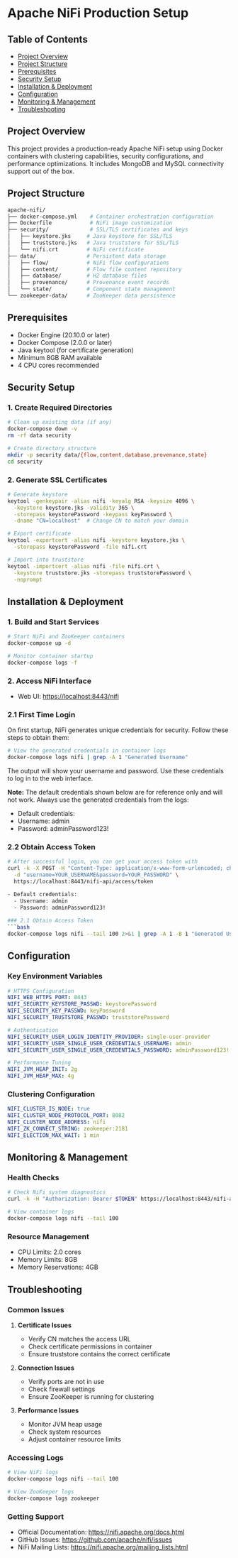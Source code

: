 # Apache NiFi Production Setup

## Table of Contents

- [Project Overview](#project-overview)
- [Project Structure](#project-structure)
- [Prerequisites](#prerequisites)
- [Security Setup](#security-setup)
- [Installation & Deployment](#installation--deployment)
- [Configuration](#configuration)
- [Monitoring & Management](#monitoring--management)
- [Troubleshooting](#troubleshooting)

## Project Overview

This project provides a production-ready Apache NiFi setup using Docker containers with clustering capabilities, security configurations, and performance optimizations. It includes MongoDB and MySQL connectivity support out of the box.

## Project Structure

```bash
apache-nifi/
├── docker-compose.yml    # Container orchestration configuration
├── Dockerfile            # NiFi image customization
├── security/             # SSL/TLS certificates and keys
│   ├── keystore.jks     # Java keystore for SSL/TLS
│   ├── truststore.jks   # Java truststore for SSL/TLS
│   └── nifi.crt         # NiFi certificate
├── data/                # Persistent data storage
│   ├── flow/            # NiFi flow configurations
│   ├── content/         # Flow file content repository
│   ├── database/        # H2 database files
│   ├── provenance/      # Provenance event records
│   └── state/           # Component state management
└── zookeeper-data/      # ZooKeeper data persistence
```

## Prerequisites

- Docker Engine (20.10.0 or later)
- Docker Compose (2.0.0 or later)
- Java keytool (for certificate generation)
- Minimum 8GB RAM available
- 4 CPU cores recommended

## Security Setup

### 1. Create Required Directories

```bash
# Clean up existing data (if any)
docker-compose down -v
rm -rf data security

# Create directory structure
mkdir -p security data/{flow,content,database,provenance,state}
cd security
```

### 2. Generate SSL Certificates

```bash
# Generate keystore
keytool -genkeypair -alias nifi -keyalg RSA -keysize 4096 \
  -keystore keystore.jks -validity 365 \
  -storepass keystorePassword -keypass keyPassword \
  -dname "CN=localhost"  # Change CN to match your domain

# Export certificate
keytool -exportcert -alias nifi -keystore keystore.jks \
  -storepass keystorePassword -file nifi.crt

# Import into truststore
keytool -importcert -alias nifi -file nifi.crt \
  -keystore truststore.jks -storepass truststorePassword \
  -noprompt
```

## Installation & Deployment

### 1. Build and Start Services

```bash
# Start NiFi and ZooKeeper containers
docker-compose up -d

# Monitor container startup
docker-compose logs -f
```

### 2. Access NiFi Interface

- Web UI: <https://localhost:8443/nifi>

### 2.1 First Time Login

On first startup, NiFi generates unique credentials for security. Follow these steps to obtain them:

```bash
# View the generated credentials in container logs
docker-compose logs nifi | grep -A 1 "Generated Username"
```

The output will show your username and password. Use these credentials to log in to the web interface.

**Note:** The default credentials shown below are for reference only and will not work. Always use the generated credentials from the logs:

- Default credentials:
- Username: admin
- Password: adminPassword123!

### 2.2 Obtain Access Token

```bash
# After successful login, you can get your access token with
curl -k -X POST -H "Content-Type: application/x-www-form-urlencoded; charset=UTF-8" \
  -d "username=YOUR_USERNAME&password=YOUR_PASSWORD" \
  https://localhost:8443/nifi-api/access/token
```

```bash
- Default credentials:
  - Username: admin
  - Password: adminPassword123!
  
### 2.1 Obtain Access Token
```bash
docker-compose logs nifi --tail 100 2>&1 | grep -A 1 -B 1 "Generated Username"
```

## Configuration

### Key Environment Variables

```yaml
# HTTPS Configuration
NIFI_WEB_HTTPS_PORT: 8443
NIFI_SECURITY_KEYSTORE_PASSWD: keystorePassword
NIFI_SECURITY_KEY_PASSWD: keyPassword
NIFI_SECURITY_TRUSTSTORE_PASSWD: truststorePassword

# Authentication
NIFI_SECURITY_USER_LOGIN_IDENTITY_PROVIDER: single-user-provider
NIFI_SECURITY_USER_SINGLE_USER_CREDENTIALS_USERNAME: admin
NIFI_SECURITY_USER_SINGLE_USER_CREDENTIALS_PASSWORD: adminPassword123!

# Performance Tuning
NIFI_JVM_HEAP_INIT: 2g
NIFI_JVM_HEAP_MAX: 4g
```

### Clustering Configuration

```yaml
NIFI_CLUSTER_IS_NODE: true
NIFI_CLUSTER_NODE_PROTOCOL_PORT: 8082
NIFI_CLUSTER_NODE_ADDRESS: nifi
NIFI_ZK_CONNECT_STRING: zookeeper:2181
NIFI_ELECTION_MAX_WAIT: 1 min
```

## Monitoring & Management

### Health Checks

```bash
# Check NiFi system diagnostics
curl -k -H "Authorization: Bearer $TOKEN" https://localhost:8443/nifi-api/system-diagnostics

# View container logs
docker-compose logs nifi --tail 100
```

### Resource Management

- CPU Limits: 2.0 cores
- Memory Limits: 8GB
- Memory Reservations: 4GB

## Troubleshooting

### Common Issues

1. **Certificate Issues**
   - Verify CN matches the access URL
   - Check certificate permissions in container
   - Ensure truststore contains the correct certificate

2. **Connection Issues**
   - Verify ports are not in use
   - Check firewall settings
   - Ensure ZooKeeper is running for clustering

3. **Performance Issues**
   - Monitor JVM heap usage
   - Check system resources
   - Adjust container resource limits

### Accessing Logs

```bash
# View NiFi logs
docker-compose logs nifi --tail 100

# View ZooKeeper logs
docker-compose logs zookeeper
```

### Getting Support

- Official Documentation: <https://nifi.apache.org/docs.html>
- GitHub Issues: <https://github.com/apache/nifi/issues>
- NiFi Mailing Lists: <https://nifi.apache.org/mailing_lists.html>
